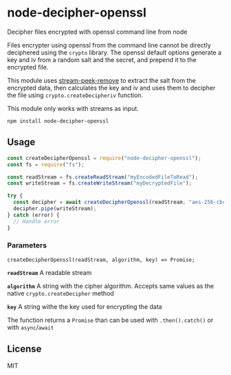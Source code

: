 # node-decipher-openssl
Decipher files encrypted with openssl command line from node

Files encrypter using openssl from the command line cannot be directly deciphered using the `crypto` library. The openssl default options generate a key and iv from a random salt and the secret, and prepend it to the encrypted file.

This module uses [stream-peek-remove](https://github.com/jonatan-alama/stream-peek-remove) to extract the salt from the encrypted data, then calculates the key and iv and uses them to decipher the file using `crypto.createDecipheriv` function.

This module only works with streams as input.

`npm install node-decipher-openssl`

## Usage

```javascript
const createDecipherOpenssl = require("node-decipher-openssl");
const fs = require("fs");

const readStream = fs.createReadStream("myEncodedFileToRead");
const writeStream = fs.createWriteStream("myDecryptedFile");

try {
  const decipher = await createDecipherOpenssl(readStream, "aes-256-cbc", "mysecret");
  decipher.pipe(writeStream);
} catch (error) {
  // Handle error
}
```

### Parameters
```
createDecipherOpenssl(readStream, algorithm, key) => Promise;
```

**`readStream`** A readable stream

**`algorithm`** A string with the cipher algorithm. Accepts same values as the native `crypto.createDecipher` method

**`key`** A string withe the key used for encrypting the data

The function returns a `Promise` than can be used with `.then().catch()` or with `async`/`await`

## License
MIT